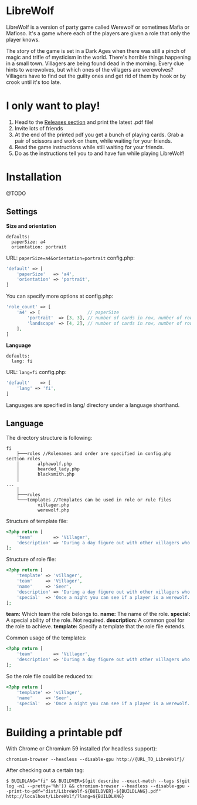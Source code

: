 # LibreWolf

LibreWolf is a version of party game called Werewolf or sometimes Mafia or Mafioso. It's a game where each of the players are given a role that only the player knows.

The story of the game is set in a Dark Ages when there was still a pinch of magic and trifle of mysticism in the world. There's horrible things happening in a small town. Villagers are being found dead in the morning. Every clue hints to werewolves, but which ones of the villagers are werewolves? Villagers have to find out the guilty ones and get rid of them by hook or by crook until it's too late.

# I only want to play!

1. Head to the [Releases section](https://github.com/Zachu/LibreWolf/releases) and print the latest .pdf file!
2. Invite lots of friends
3. At the end of the printed pdf you get a bunch of playing cards. Grab a pair of scissors and work on them, while waiting for your friends.
4. Read the game instructions while still waiting for your friends.
5. Do as the instructions tell you to and have fun while playing LibreWolf!

# Installation

@TODO

## Settings

__Size and orientation__
```
defaults:
  paperSize: a4
  orientation: portrait
```

URL: `paperSize=a4&orientation=portrait`
config.php: 
```php
'default' => [
    'paperSize'   => 'a4',
    'orientation' => 'portrait',
]
```

You can specify more options at config.php:
```php
'role_count' => [
    'a4' => [                  // paperSize
        'portrait'  => [3, 3], // number of cards in row, number of rows
        'landscape' => [4, 2], // number of cards in row, number of rows
    ],
]
```

__Language__
```
defaults:
  lang: fi
```

URL: `lang=fi`
config.php:
```php
'default'    => [
    'lang' => 'fi',
]
```

Languages are specified in lang/ directory under a language shorthand.

## Language

The directory structure is following:
```
fi
    ├───roles //Rolenames and order are specified in config.php section roles
    │       alphawolf.php
    │       bearded_lady.php
    │       blacksmith.php
    │
...
    │
    ├───rules
    └───templates //Templates can be used in role or rule files
            villager.php
            werewolf.php
```

Structure of template file:
```php
<?php return [
    'team'        => 'Villager',
    'description' => 'During a day figure out with other villagers who are the werewolves, and get rid of them before it is too late!',
];
```

Structure of role file:
```php
<?php return [
    'template' => 'villager',
    'team'     => 'Villager',
    'name'     => 'Seer',
    'description' => 'During a day figure out with other villagers who are the werewolves, and get rid of them before it is too late!',
    'special'  => 'Once a night you can see if a player is a werewolf.',
];
```
__team:__ Which team the role belongs to.
__name:__ The name of the role.
__special:__ A special ability of the role. Not required.
__description:__ A common goal for the role to achieve.
__template:__ Specify a template that the role file extends.

Common usage of the templates:
```php
<?php return [
    'team'        => 'Villager',
    'description' => 'During a day figure out with other villagers who are the werewolves, and get rid of them before it is too late!',
];
```

So the role file could be reduced to:
```php
<?php return [
    'template' => 'villager',
    'name'     => 'Seer',
    'special'  => 'Once a night you can see if a player is a werewolf.',
];
```

# Building a printable pdf

With Chrome or Chromium 59 installed (for headless support):
```
chromium-browser --headless --disable-gpu http://{URL_TO_LibreWolf}/
```

After checking out a certain tag:
```
$ BUILDLANG="fi" && BUILDVER=$(git describe --exact-match --tags $(git log -n1 --pretty='%h')) && chromium-browser --headless --disable-gpu --print-to-pdf="dist/LibreWolf-${BUILDVER}-${BUILDLANG}.pdf" http://localhost/LibreWolf/?lang=${BUILDLANG}
```